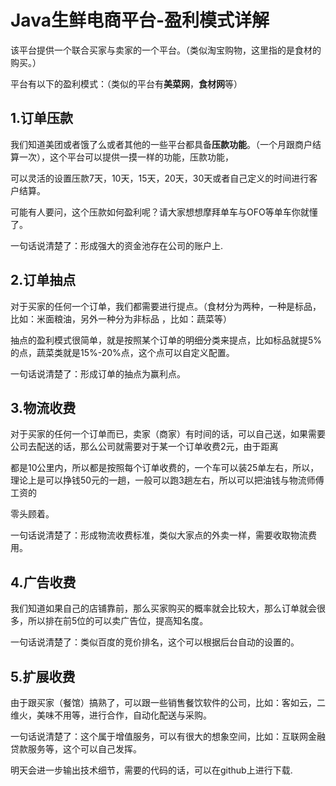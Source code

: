 # Java生鲜电商平台-盈利模式详解

该平台提供一个联合买家与卖家的一个平台。（类似淘宝购物，这里指的是食材的购买。）

平台有以下的盈利模式：（类似的平台有**美菜网**，**食材网**等）

## 1.订单压款

我们知道美团或者饿了么或者其他的一些平台都具备**压款功能**。（一个月跟商户结算一次），这个平台可以提供一摸一样的功能，压款功能，

可以灵活的设置压款7天，10天，15天，20天，30天或者自己定义的时间进行客户结算。

可能有人要问，这个压款如何盈利呢？请大家想想摩拜单车与OFO等单车你就懂了。

一句话说清楚了：形成强大的资金池存在公司的账户上.

## 2.订单抽点

对于买家的任何一个订单，我们都需要进行提点。（食材分为两种，一种是标品，比如：米面粮油，另外一种分为非标品 ，比如：蔬菜等）

抽点的盈利模式很简单，就是按照某个订单的明细分类来提点，比如标品就提5%的点，蔬菜类就是15%-20%点，这个点可以自定义配置。

一句话说清楚了：形成订单的抽点为赢利点。

## 3.物流收费

对于买家的任何一个订单而已，卖家（商家）有时间的话，可以自己送，如果需要公司去配送的话，那么公司就需要对于某一个订单收费2元，由于距离

都是10公里内，所以都是按照每个订单收费的，一个车可以装25单左右，所以，理论上是可以挣钱50元的一趟，一般可以跑3趟左右，所以可以把油钱与物流师傅工资的

零头顾着。

一句话说清楚了：形成物流收费标准，类似大家点的外卖一样，需要收取物流费用。

## 4.广告收费

我们知道如果自己的店铺靠前，那么买家购买的概率就会比较大，那么订单就会很多，所以排在前5位的可以卖广告位，提高知名度。

一句话说清楚了：类似百度的竞价排名，这个可以根据后台自动的设置的。

## 5.扩展收费

由于跟买家（餐馆）搞熟了，可以跟一些销售餐饮软件的公司，比如：客如云，二维火，美味不用等，进行合作，自动化配送与采购。

一句话说清楚了：这个属于增值服务，可以有很大的想象空间，比如：互联网金融贷款服务等，这个可以自己发挥。

明天会进一步输出技术细节，需要的代码的话，可以在github上进行下载.

